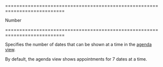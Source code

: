 <!--**
/*-------------------------------------------
    Auto-generated file. Do not modify.
-------------------------------------------

**-->
===========================================================================
<!--type-->Number<!--/type-->
===========================================================================

<!--shortDescription-->
Specifies the number of dates that can be shown at a time in the [agenda view](/Documentation/Guide/Widgets/Scheduler/Views/View_Types/#Agenda_View).
<!--/shortDescription-->

<!--fullDescription-->
By default, the agenda view shows appointments for 7 dates at a time. 
<!--/fullDescription-->